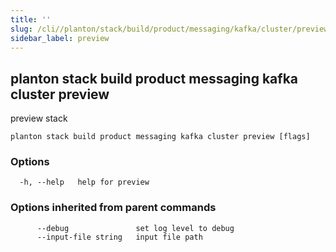 ```yaml
---
title: ''
slug: /cli//planton/stack/build/product/messaging/kafka/cluster/preview
sidebar_label: preview
---
```

## planton stack build product messaging kafka cluster preview

preview stack

```
planton stack build product messaging kafka cluster preview [flags]
```

### Options

```
  -h, --help   help for preview
```

### Options inherited from parent commands

```
      --debug               set log level to debug
      --input-file string   input file path
```

